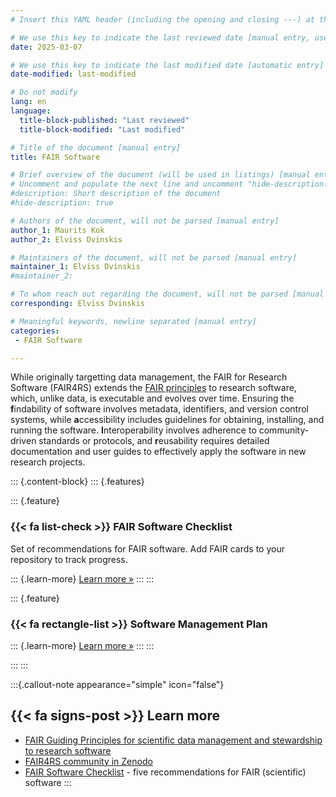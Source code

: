 ```yaml
---
# Insert this YAML header (including the opening and closing ---) at the beginning of the document and fill it out accordingly

# We use this key to indicate the last reviewed date [manual entry, use YYYY-MM-DD]
date: 2025-03-07

# We use this key to indicate the last modified date [automatic entry]
date-modified: last-modified

# Do not modify
lang: en
language: 
  title-block-published: "Last reviewed"
  title-block-modified: "Last modified"

# Title of the document [manual entry]
title: FAIR Software

# Brief overview of the document (will be used in listings) [manual entry]
# Uncomment and populate the next line and uncomment "hide-description: true".
#description: Short description of the document
#hide-description: true

# Authors of the document, will not be parsed [manual entry]
author_1: Maurits Kok
author_2: Elviss Dvinskis

# Maintainers of the document, will not be parsed [manual entry]
maintainer_1: Elviss Dvinskis
#maintainer_2:

# To whom reach out regarding the document, will not be parsed [manual entry]
corresponding: Elviss Dvinskis

# Meaningful keywords, newline separated [manual entry]
categories: 
 - FAIR Software

---
```


While originally targetting data management, the FAIR for Research Software (FAIR4RS) extends the [FAIR principles](../../data/fair.md) to research software, which, unlike data, is executable and evolves over time. Ensuring the **f**indability of software involves metadata, identifiers, and version control systems, while **a**ccessibility includes guidelines for obtaining, installing, and running the software. **I**nteroperability involves adherence to community-driven standards or protocols, and **r**eusability requires detailed documentation and user guides to effectively apply the software in new research projects.


::: {.content-block}
::: {.features}

::: {.feature}
### {{< fa list-check >}} FAIR Software Checklist
Set of recommendations for FAIR software. Add FAIR cards to your repository to track progress.

::: {.learn-more}
[Learn more »](./checklist.md)
:::
:::

::: {.feature}
### {{< fa rectangle-list >}} Software Management Plan

::: {.learn-more}
[Learn more »](./software_management_plan.md)
:::
:::

:::
:::


:::{.callout-note appearance="simple" icon="false"}
## {{< fa signs-post >}} Learn more

- [FAIR Guiding Principles for scientific data management and stewardship to research software](https://zenodo.org/records/6623556)
- [FAIR4RS community in Zenodo](https://zenodo.org/communities/fair4rs/records?q=&l=list&p=1&s=10&sort=newest)
- [FAIR Software Checklist](https://fair-software.nl/) - five recommendations for FAIR (scientific) software 
:::